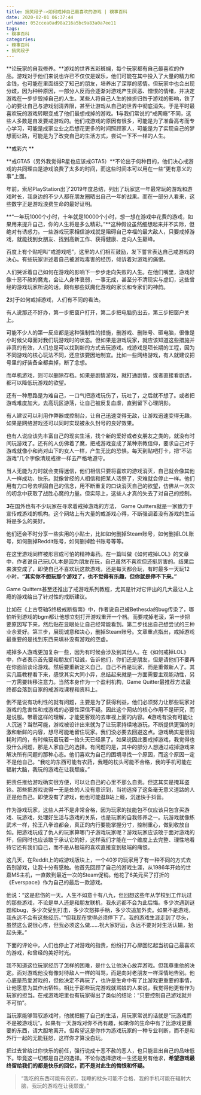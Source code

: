 ```yaml
---
title: 搞笑段子->如何戒掉自己最喜欢的游戏 | 糗事百科
date: 2020-02-01 06:37:44
urlname: 052ccea0ad98a216a5bc9a83a0a7ee11
tags: 
- 糗事百科
categories:
- 糗事百科
- 搞笑段子
---
```

**论玩家的自我修养。**游戏的世界五彩斑斓，每个玩家都有自己最喜欢的作品。游戏对于他们来说也许已不仅仅是娱乐，他们可能在其中投入了大量的精力和金钱，也可能在里面结交了知己的朋友，培养出了深厚的感情。但玩家中也会出现分歧，因为种种原因，一部分人反而会逐渐对游戏产生厌恶、憎恨的情绪，并决定游戏在一步步毁掉自己的人生。某些人将自己人生的挫折归咎于游戏的影响，铁了心的要让自己与游戏划清界限，甚至让游戏从自己的世界中彻底消失。于是平时最喜欢玩的游戏转眼变成了他们最想戒掉的游戏。**1**与我们常说的“戒网瘾”不同，这些人多数是自发要戒游戏的。他们戒游戏的原因有很多，可能是为了准备高考而专心学习，可能是成家立业之后想花更多的时间照顾家人，可能是为了实现自己的梦想而让路，可能是为了改变自己的生活方式，尝试一下不一样的人生。

**戒彩六  **

**戒GTA5（另外我觉得R星也应该戒GTA5）**不论出于何种目的，他们决心戒游戏的共同理由是游戏浪费了太多的时间，而这些时间本可以用在一些“更有意义的事”上面。

年前，索尼PlayStation出了2019年度总结，列出了玩家这一年最常玩的游戏和游戏时长，我身边的不少人都在朋友圈晒出自己一年的战果。而在一部分人看来，这些数字正是游戏浪费生命的最好证明。

**“一年玩1000个小时，十年就是10000个小时，想一想在游戏中花费的游戏，如果用来提升自己，你的人生将是多么精彩。”**这种假设虽然细想起来并不实际，但绝对有诱惑力。一些游戏玩家相信游戏就是阻碍自己幸福的最大敌人，只要戒掉游戏，就能找到女朋友、找到高新工作、获得健康、走向人生巅峰。

百度上有个贴吧叫“戒游戏吧”，这里的人们相互鼓励，发下誓言表达自己戒游戏的决心。有些玩家讲述着自己被游戏毒害的经历，倾诉着对游戏的痛恨。

人们哭诉着自己如何在游戏的影响下一步步走向失败的人生。在他们嘴里，游戏好像十恶不赦的魔鬼，会让人身体衰弱，一事无成，甚至分不清现实与虚幻，这些曾经的游戏玩家所说的话，颇有那些妖魔化游戏的家长和专家们的神韵。

**2**对于如何戒掉游戏，人们有不同的看法。

有人说那还不好办，第一步把窗户打开，第二步把电脑扔出去，第三步把窗户关上。

可能不少人的第一反应都是这种强制性的措施，删游戏、删账号、砸电脑，很像是小时候父母面对我们玩游戏时的状态。但如果是游戏玩家，就应该知道这些措施并非真的有效，人们总是可以找到新的方式去玩游戏。戒游戏是项长期的工程，因为不同游戏的核心玩法不同，还应该要因地制宜。比如一些网络游戏，有人就建议把号里的好装备全都卖掉，断了念想。

而单机游戏，则可以删除存档。如果是剧情游戏，就打通剧情，或者直接看剧透，都可以降低玩游戏的欲望。

还有一种思路是为难自己，一口气把游戏玩伤了，玩吐了，之后就不想了。或者把游戏难度加大，去高玩区游荡，让自己被反复血虐，直到留下心理阴影。

有人建议可以利用作弊器或控制台，让自己迅速变得无敌，让游戏迅速变得无趣。如果是网络游戏还可以同时实现被永久封号的良好效果。

也有人说应该先丰富自己的现实生活，找个新的爱好或者女朋友之类的，就没有时间玩游戏了。还有的人仿佛着了魔，把戒游戏变成了某种宗教信仰，要求自己对于游戏就像小和尚对山下的女人一样，产生无比的恐惧。每天到贴吧打卡，把“不沾游戏”几个字像清规戒律一样去严格地遵守。

当人无能为力时就会变得迷信，他们相信只要将喜欢的游戏消灭，自己就会像其他人一样成功、快乐。就像曾经的人相信和把某人活祭了，灾难就会停止一样。他们用有力口号去巩固自己的信念，用不断重复的口诀消灭自己的欲望，仿佛从一次次的叨念中获取了战胜心魔的力量。但实际上，这些人才真的失去了对自己的控制。

**3**在国外也有不少玩家在寻求着戒掉游戏的方法， Game Quitters就是一家致力于宣传戒游戏的机构。这个网站上有大量的戒游戏心得，不断强调着没有游戏的生活将是多么的美好。

他们还会不时分享一些实用的小贴士，比如如何删掉Steam账号，如何删掉LOL账号，如何删掉Reddit账号，如何删掉脸书账号等等。

在这里游戏同样被形容成可怕的精神毒药。在一篇叫做《如何戒掉LOL》的文章中，作者说自己玩LOL本是因为朋友在玩，自己虽然不喜欢但还挺厉害的。结果后来演变成了，即使自己不喜欢玩这款游戏，还是每天都会玩，有时最多一天玩12小时。**“其实你不想玩那个游戏了，也不觉得有乐趣，但你就是停不下来。”**

Game Quitters甚至还推出了戒游戏系列教程，尤其是针对它评出的几大最让人上瘾的游戏给出了针对性的戒断建议。

比如在《上古卷轴5终极戒断指南》中，作者说自己被Bethesda的bug传染了，哪怕听到游戏的bgm都让他想立刻打开游戏重开一个档。而要戒掉老滚，第一步把要原因写下来，然后贴在显眼处让自己经常能看到。第二步找出自己想尝试的三种业余爱好。第三步，展现诚意和决心，删掉Steam账号。文章重点指出，戒掉游戏最重要的是找到东西来填补没有游戏的空虚。

戒掉多人游戏更加复杂一些，因为有时候会涉及到其他人。在《如何戒掉LOL》中，作者表示首先要和朋友们坦诚，告诉他们，你们还是朋友，但是请他们不要再在你面前谈论游戏。然后要重新定义自己，自己不再是玩家，而是重做新人了。其实几篇教程看下来，感觉其实大同小异，总结起来就是一方面需要主观能动性，另一方需要转移注意力。当然本身作为一个盈利机构，Game Quitter最推荐方法最终都会落到自家的戒游戏课程和资料上。

倒不是说有功利性的就有问题，主要是为了获得利益，他们必须努力让那些玩家对游戏的危害性和戒游戏的必要性深信不疑。因此这个网站的核心作用不是研究，而是说服。带着这样的理解，才能更客观的去审视上面的内容。**4**游戏有没有可能让人沉迷？当然可能，游戏被设计出来就为了让玩家持续地游玩，不断提供更强的刺激和新鲜的内容，想尽可能地留住玩家。我们没必要去回避这点。游戏确实是很消耗时间的，有时候玩着玩着一抬头天已经黑了。如果说因此要戒掉游戏，我觉得也没什么问题，那是人家自己的选择。有问题的是，其中的部分人想通过戒掉游戏来解决所有问题的那种心态。他们喜欢为自己的困境寻找一个原因，而这个原因一定不是他自己。“我吃的东西可能有农药，我睡的枕头可能不合格，我的手机可能在辐射大脑，我玩的游戏在让我颓废。”

把责任推给游戏确实很方便，可以让自己的心里不那么自责。但这其实是掩耳盗铃。那些把游戏说得一无是处的人没有意识到，当初选择了这条毫无意义道路的人正是他自己。即使没有了游戏，他也可能逛B站上瘾，沉迷快手抖音。

作为游戏玩家，这些人并不是非常合格，因为玩家的技能包不仅应该只包含买游戏、玩游戏，处理好生活与游戏的关系，也是玩家的自我修养之一。玩游戏就像练武术一样，抡王八拳谁都会，真正的内行要能掌握分寸，控制重心，做到收放自如。把游戏玩成了仇人的玩家算哪门子游戏玩家呢？游戏玩家应该敢于面对游戏的坏，但同时也应该敢于承认它的好，这样我们才能在一个维度上去完整、理性地看待它还有我们自己，而不是从极端的喜欢直接变到极端的痛恨。

这几天，在Reddit上的戒游戏版块上，一个40岁的玩家用了有一种不同的方式去告别游戏，让我十分有感触。他首先回顾了自己的游戏生涯，从1986年开始的世嘉MS主机，一直数到最近一次的Steam促销。他花了6美元买了打折的《Everspace》作为自己的最后一款游戏。

他说：“这是悲伤的一天。人生不如意十有八九，但回想这些年从学校到工作玩过的那些游戏，不论是单人还是和朋友联机，我永远都不会为此后悔。多少次遇到谜题和bug，多少次受到打击，多少次怒摔手柄，多少次追加外卖。如果不是游戏，我永远不会有这些经历。”“但我现在觉得必须停下了。我的游戏生涯走到了尽头，虽然这么说很心疼，但我必须这么做……祝大家好运，永远不要对对生活认输，抬起头来。”

下面的评论中，人们也停止了对游戏的指责，纷纷打开心扉回忆起当初自己最喜欢的游戏，和曾经的美好时光。

我不知道这位玩家经历了怎样的困难，是什么让他决心放弃游戏。但我尊重他的决定。面对游戏他没有像对待敌人一样的叫骂，而是向对老朋友一样深情地告别。他心底是热爱游戏的，但他决定不再玩了，也许是生命中有了比游戏更重要的事情，让他愿意为其作出牺牲。相比于那些玩完游戏就骂娘的人来说，我觉得他更有作为玩家的担当。在戒游戏吧里也有玩家得出了类似的结论：“只要控制自己游戏就并不可怕”。

当玩家能够驾驭游戏时，他就把握了自己的生活，用玩家常说的话就是“玩游戏而不是被游戏玩”。如果有一天游戏对你不再有趣，如果你的生命中有了比游戏更重要的东西，请大胆地离开。但希望这是你作为游戏玩家的一种专业判断，而不是和外行一起的无能狂怒，这样你才算没白玩。

把过去曾给过你快乐的前任，强行说成十恶不赦的恶人，也只能显出自己的品味低下。毕竟这一切都是自己的选择。不论你选择游戏一生还是另有他求，**希望游戏最终留给我们的都是快乐的回忆，而不是对此生的悔恨和怀疑。**

> “我吃的东西可能有农药，我睡的枕头可能不合格，我的手机可能在辐射大脑，我玩的游戏在让我颓废。”


